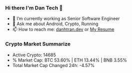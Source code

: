 ### Hi there I'm Dan Tech 👋

- 🔭 I’m currently working as Senior Software Engineer
- 💬 Ask me about Android, Crypto, Running 
- 📫 How to reach me: <a href="https://danhtran.dev" target="_blank">danhtran.dev</a> or <a href="Dan-Resume.pdf" target="_blank">My Resume</a>

### Crypto Market Summarize
- Active Crypto: 14685
- % Market Cap: BTC 53.60% | ETH 13.44% | BNB 3.55%
- Total Market Cap Changed 24h: -4.57%
